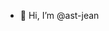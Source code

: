 - 👋 Hi, I’m @ast-jean

<!---
ast-jean/ast-jean is a ✨ special ✨ repository because its `README.md` (this file) appears on your GitHub profile.
You can click the Preview link to take a look at your changes.
--->
